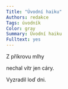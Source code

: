 ```yaml
---
Title: "Úvodní haiku"
Authors: redakce
Tags: úvodník
Color: gray
Summary: Úvodní haiku
Fulltext: yes
---
```

Z příkrovu mlhy

nechal vítr jen cáry.

Vyzradil loď dni.